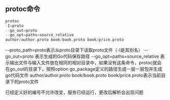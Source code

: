 ## protoc命令

```go
protoc 
-I=proto 
--go_out=proto 
--go_opt=paths=source_relative 
author/author.proto book/book.proto book/price.proto
```

--proto_path=proto表示从proto目录下读取proto文件（-I是其别名）
--go_out=proto 表示生成的Go代码保存路径
--go_opt=paths=source_relative 表示输出文件与输入文件放在相同的相对目录中，如果没有这条命令，protoc就会在go_out的目录下，按照option go_package定义的路径生成一层一层包并生成go代码文件
author/author.proto book/book.proto book/price.proto表示当前目录下的proto文件



已经定义好的编号不允许改变，服务已经运行，更改后解析会出现问题

